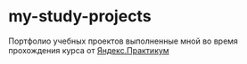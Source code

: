 # my-study-projects
Портфолио учебных проектов выполненные мной во время прохождения курса от [Яндекс.Практикум](#https://practicum.yandex.ru/)
